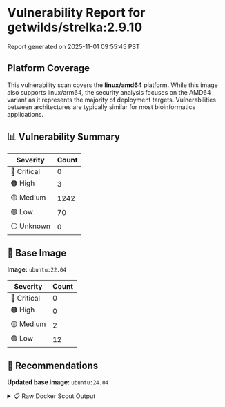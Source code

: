 # Vulnerability Report for getwilds/strelka:2.9.10

Report generated on 2025-11-01 09:55:45 PST

## Platform Coverage

This vulnerability scan covers the **linux/amd64** platform. While this image also supports linux/arm64, the security analysis focuses on the AMD64 variant as it represents the majority of deployment targets. Vulnerabilities between architectures are typically similar for most bioinformatics applications.

## 📊 Vulnerability Summary

| Severity | Count |
|----------|-------|
| 🔴 Critical | 0 |
| 🟠 High | 3 |
| 🟡 Medium | 1242 |
| 🟢 Low | 70 |
| ⚪ Unknown | 0 |

## 🐳 Base Image

**Image:** `ubuntu:22.04`

| Severity | Count |
|----------|-------|
| 🔴 Critical | 0 |
| 🟠 High | 0 |
| 🟡 Medium | 2 |
| 🟢 Low | 12 |

## 🔄 Recommendations

**Updated base image:** `ubuntu:24.04`

<details>
<summary>📋 Raw Docker Scout Output</summary>

```text
Target             │  getwilds/strelka:2.9.10  │    0C     3H   1242M    70L   
    digest           │  b6ca51d96c99                     │                               
  Base image         │  ubuntu:22.04                     │    0C     0H     2M    12L    
  Updated base image │  ubuntu:24.04                     │    0C     0H     2M     5L    
                     │                                   │                         -7    

What's next:
    View vulnerabilities → docker scout cves getwilds/strelka:2.9.10
    View base image update recommendations → docker scout recommendations getwilds/strelka:2.9.10
    Include policy results in your quickview by supplying an organization → docker scout quickview getwilds/strelka:2.9.10 --org <organization>
```
</details>
